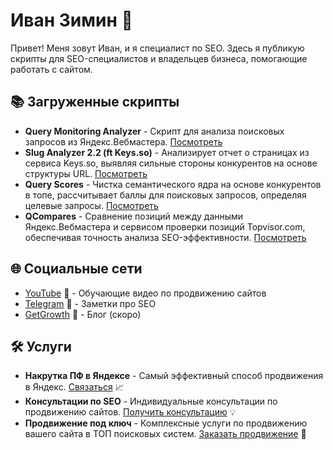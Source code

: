 # Иван Зимин 👋

Привет! Меня зовут Иван, и я специалист по SEO. Здесь я публикую скрипты для SEO-специалистов и владельцев бизнеса, помогающие работать с сайтом.

## 📚 Загруженные скрипты

- **Query Monitoring Analyzer** - Скрипт для анализа поисковых запросов из Яндекс.Вебмастера. [Посмотреть](https://github.com/seo-stuff/qma)
- **Slug Analyzer 2.2 (ft Keys.so)** - Анализирует отчет о страницах из сервиса Keys.so, выявляя сильные стороны конкурентов на основе структуры URL. [Посмотреть](https://github.com/seo-stuff/slug-analyzer)
- **Query Scores** - Чистка семантического ядра на основе конкурентов в топе, рассчитывает баллы для поисковых запросов, определяя целевые запросы. [Посмотреть](https://github.com/seo-stuff/qscores)
- **QCompares** - Сравнение позиций между данными Яндекс.Вебмастера и сервисом проверки позиций Topvisor.com, обеспечивая точность анализа SEO-эффективности. [Посмотреть](https://github.com/seo-stuff/qcompares)

## 🌐 Социальные сети 

- [YouTube](https://youtube.com/@seo_stuff) 🎥 - Обучающие видео по продвижению сайтов
- [Telegram](https://t.me/heymoneymaker) 💬 - Заметки про SEO
- [GetGrowth](https://getgrowth.ru/) 🚀 - Блог (скоро)

## 🛠️ Услуги 

- **Накрутка ПФ в Яндексе** - Самый эффективный способ продвижения в Яндекс. [Связаться](https://t.me/zimin_pf) 📈
- **Консультации по SEO** - Индивидуальные консультации по продвижению сайтов. [Получить консультацию](https://t.me/zimin_consult) 💡
- **Продвижение под ключ** - Комплексные услуги по продвижению вашего сайта в ТОП поисковых систем. [Заказать продвижение](https://t.me/zimin_seo) 🔑
